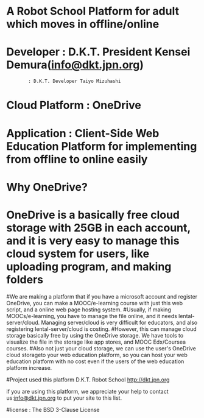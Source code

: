 # A Robot School Platform for adult which moves in offline/online
# Developer : D.K.T. President Kensei Demura(info@dkt.jpn.org)
            : D.K.T. Developer Taiyo Mizuhashi
# Cloud Platform : OneDrive
# Application : Client-Side Web Education Platform for implementing from offline to online easily
# Why OneDrive?
# OneDrive is a basically free cloud storage with 25GB in each account, and it is very easy to manage this cloud system for users, like uploading program, and making folders
#We are making a platform that if you have a microsoft account and register OneDrive, you can make a MOOC/e-learning course with just this web script, and a online web page hosting system.
#Usually, if making  MOOCs/e-learning, you have to manage the file online, and it needs lental-server/cloud. Managing server/cloud is very difficult for educators, and also registering lental-server/cloud is costing. 
#However, this can manage cloud storage basically free by using the OneDrive storage. We have tools to visualize the file in the storage like app stores, and MOOC Edx/Coursea courses. 
#Also not just your cloud storage, we can use the user's OneDrive cloud storageto your web education platform, so you can host your web education platform with no cost even if the users of the web education platform increase.

#Project used this platform
 D.K.T. Robot School http://dkt.jpn.org

 if you are using this platform, we appreciate your help to contact us:info@dkt.jpn.org to put your site to this list. 

#license : The BSD 3-Clause License
